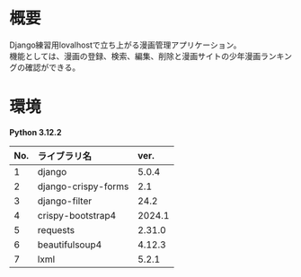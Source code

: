 # 概要
Django練習用lovalhostで立ち上がる漫画管理アプリケーション。  
機能としては、漫画の登録、検索、編集、削除と漫画サイトの少年漫画ランキングの確認ができる。


# 環境
**Python 3.12.2**

| No. | ライブラリ名        | ver.   |
| :-- | :------------------ | :----- |
| 1   | django              | 5.0.4  |
| 2   | django-crispy-forms | 2.1    |
| 3   | django-filter       | 24.2   |
| 4   | crispy-bootstrap4   | 2024.1 |
| 5   | requests            | 2.31.0 |
| 6   | beautifulsoup4      | 4.12.3 |
| 7   | lxml                | 5.2.1 |
